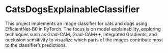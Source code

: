 # CatsDogsExplainableClassifier
This project implements an image classifier for cats and dogs using EfficientNet-B0 in PyTorch. The focus is on model explainability, exploring techniques such as Grad-CAM, Grad-CAM++, Integrated Gradients, and occlusion sensitivity to visualize which parts of the images contribute most to the classifier’s predictions.
